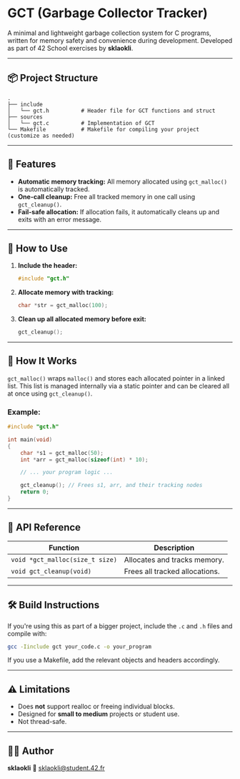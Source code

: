 # GCT (Garbage Collector Tracker)

A minimal and lightweight garbage collection system for C programs, written for memory safety and convenience during development.
Developed as part of 42 School exercises by **sklaokli**.

---

## 📦 Project Structure

```
.
├── include
│   └── gct.h          # Header file for GCT functions and struct
├── sources
│   └── gct.c          # Implementation of GCT
└── Makefile           # Makefile for compiling your project (customize as needed)
```

---

## 🚀 Features

* **Automatic memory tracking:** All memory allocated using `gct_malloc()` is automatically tracked.
* **One-call cleanup:** Free all tracked memory in one call using `gct_cleanup()`.
* **Fail-safe allocation:** If allocation fails, it automatically cleans up and exits with an error message.

---

## 🔧 How to Use

1. **Include the header:**

   ```c
   #include "gct.h"
   ```

2. **Allocate memory with tracking:**

   ```c
   char *str = gct_malloc(100);
   ```

3. **Clean up all allocated memory before exit:**

   ```c
   gct_cleanup();
   ```

---

## 🧠 How It Works

`gct_malloc()` wraps `malloc()` and stores each allocated pointer in a linked list.
This list is managed internally via a static pointer and can be cleared all at once using `gct_cleanup()`.

### Example:

```c
#include "gct.h"

int main(void)
{
    char *s1 = gct_malloc(50);
    int *arr = gct_malloc(sizeof(int) * 10);

    // ... your program logic ...

    gct_cleanup(); // Frees s1, arr, and their tracking nodes
    return 0;
}
```

---

## 📄 API Reference

| Function                        | Description                    |
| ------------------------------- | ------------------------------ |
| `void *gct_malloc(size_t size)` | Allocates and tracks memory.   |
| `void gct_cleanup(void)`        | Frees all tracked allocations. |

---

## 🛠️ Build Instructions

If you're using this as part of a bigger project, include the `.c` and `.h` files and compile with:

```bash
gcc -Iinclude gct your_code.c -o your_program
```

If you use a Makefile, add the relevant objects and headers accordingly.

---

## ⚠️ Limitations

* Does **not** support realloc or freeing individual blocks.
* Designed for **small to medium** projects or student use.
* Not thread-safe.

---

## 🧑‍💻 Author

**sklaokli**
📧 [sklaokli@student.42.fr](mailto:sklaokli@student.42.fr)

